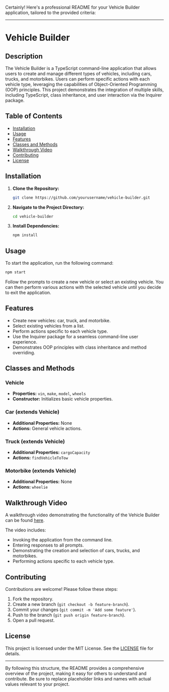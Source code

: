 Certainly! Here's a professional README for your Vehicle Builder application, tailored to the provided criteria:

---

# Vehicle Builder

## Description

The Vehicle Builder is a TypeScript command-line application that allows users to create and manage different types of vehicles, including cars, trucks, and motorbikes. Users can perform specific actions with each vehicle type, leveraging the capabilities of Object-Oriented Programming (OOP) principles. This project demonstrates the integration of multiple skills, including TypeScript, class inheritance, and user interaction via the Inquirer package.

## Table of Contents

- [Installation](#installation)
- [Usage](#usage)
- [Features](#features)
- [Classes and Methods](#classes-and-methods)
- [Walkthrough Video](#walkthrough-video)
- [Contributing](#contributing)
- [License](#license)

## Installation

1. **Clone the Repository:**
   ```bash
   git clone https://github.com/yourusername/vehicle-builder.git
   ```

2. **Navigate to the Project Directory:**
   ```bash
   cd vehicle-builder
   ```

3. **Install Dependencies:**
   ```bash
   npm install
   ```

## Usage

To start the application, run the following command:

```bash
npm start
```

Follow the prompts to create a new vehicle or select an existing vehicle. You can then perform various actions with the selected vehicle until you decide to exit the application.

## Features

- Create new vehicles: car, truck, and motorbike.
- Select existing vehicles from a list.
- Perform actions specific to each vehicle type.
- Use the Inquirer package for a seamless command-line user experience.
- Demonstrates OOP principles with class inheritance and method overriding.

## Classes and Methods

### Vehicle

- **Properties:** `vin`, `make`, `model`, `wheels`
- **Constructor:** Initializes basic vehicle properties.

### Car (extends Vehicle)

- **Additional Properties:** None
- **Actions:** General vehicle actions.

### Truck (extends Vehicle)

- **Additional Properties:** `cargoCapacity`
- **Actions:** `findVehicleToTow`

### Motorbike (extends Vehicle)

- **Additional Properties:** None
- **Actions:** `wheelie`

## Walkthrough Video

A walkthrough video demonstrating the functionality of the Vehicle Builder can be found [here](https://link-to-your-video.com).

The video includes:

- Invoking the application from the command line.
- Entering responses to all prompts.
- Demonstrating the creation and selection of cars, trucks, and motorbikes.
- Performing actions specific to each vehicle type.

## Contributing

Contributions are welcome! Please follow these steps:

1. Fork the repository.
2. Create a new branch (`git checkout -b feature-branch`).
3. Commit your changes (`git commit -m 'Add some feature'`).
4. Push to the branch (`git push origin feature-branch`).
5. Open a pull request.

## License

This project is licensed under the MIT License. See the [LICENSE](LICENSE) file for details.

---

By following this structure, the README provides a comprehensive overview of the project, making it easy for others to understand and contribute. Be sure to replace placeholder links and names with actual values relevant to your project.